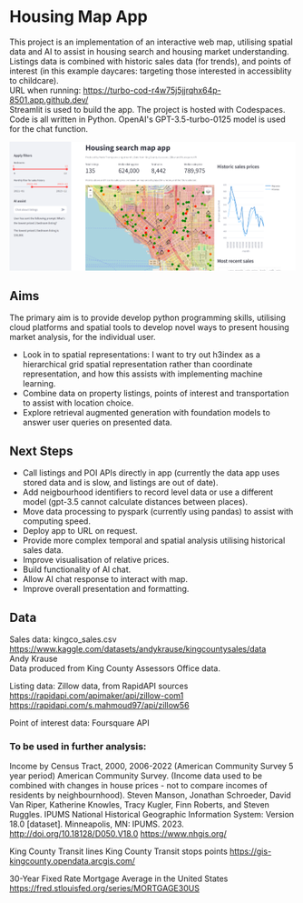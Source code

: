 # Housing Map App
This project is an implementation of an interactive web map, utilising spatial data and AI to assist in housing search and housing market understanding.
Listings data is combined with historic sales data (for trends), and points of interest (in this example daycares: targeting those interested in accessiblity to childcare).\
URL when running: https://turbo-cod-r4w75j5jjrqhx64p-8501.app.github.dev/ \
Streamlit is used to build the app. The project is hosted with Codespaces. Code is all written in Python. OpenAI's GPT-3.5-turbo-0125 model is used for the chat function.

![screenshot of the app](streamlit_app.png "App screenshot")
## Aims
The primary aim is to provide develop python programming skills, utilising cloud platforms and spatial tools to develop novel ways to present housing market analysis, for the individual user.
* Look in to spatial representations: I want to try out h3index as a hierarchical grid spatial representation rather than coordinate representation, and how this assists with implementing machine learning.
* Combine data on property listings, points of interest and transportation to assist with location choice.
* Explore retrieval augmented generation with foundation models to answer user queries on presented data.
  
## Next Steps
* Call listings and POI APIs directly in app (currently the data app uses stored data and is slow, and listings are out of date).
* Add neigbourhood identifiers to record level data or use a different model (gpt-3.5 cannot calculate distances between places).
* Move data processing to pyspark (currently using pandas) to assist with computing speed.
* Deploy app to URL on request.
* Provide more complex temporal and spatial analysis utilising historical sales data.
* Improve visualisation of relative prices.
* Build functionality of AI chat.
* Allow AI chat response to interact with map.
* Improve overall presentation and formatting.

## Data
Sales data: kingco_sales.csv\
https://www.kaggle.com/datasets/andykrause/kingcountysales/data \
Andy Krause\
Data produced from King County Assessors Office data.

Listing data: Zillow data, from RapidAPI sources\
https://rapidapi.com/apimaker/api/zillow-com1 \
https://rapidapi.com/s.mahmoud97/api/zillow56

Point of interest data:
Foursquare API

### To be used in further analysis:
Income by Census Tract, 2000, 2006-2022 (American Community Survey 5 year period) American Community Survey.
(Income data used to be combined with changes in house prices - not to compare incomes of residents by neighbournhood).
Steven Manson, Jonathan Schroeder, David Van Riper, Katherine Knowles, Tracy Kugler, Finn Roberts, and Steven Ruggles. IPUMS National Historical Geographic Information System: Version 18.0 [dataset]. Minneapolis, MN: IPUMS. 2023. http://doi.org/10.18128/D050.V18.0
https://www.nhgis.org/

King County Transit lines
King County Transit stops points
https://gis-kingcounty.opendata.arcgis.com/

30-Year Fixed Rate Mortgage Average in the United States
https://fred.stlouisfed.org/series/MORTGAGE30US
